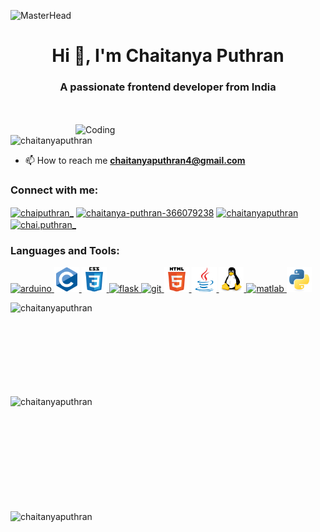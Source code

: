 ![MasterHead](https://indoanalytica.com/static/images/bannerr.gif)
<h1 align="center">Hi 👋, I'm Chaitanya Puthran</h1>
<h3 align="center">A passionate frontend developer from India</h3>
</br>
</br>
<img align="right" alt="Coding" width="400" length="400" src="https://user-images.githubusercontent.com/59734313/157189039-c09b3e38-9f42-42c0-ab54-14f1574190a7.gif" />

<p align="left"> <img src="https://komarev.com/ghpvc/?username=chaitanyaputhran&label=Profile%20views&color=0e75b6&style=flat" alt="chaitanyaputhran" /> </p>

- 📫 How to reach me **chaitanyaputhran4@gmail.com**

<h3 align="left">Connect with me:</h3>
<p align="left">
<a href="https://twitter.com/chaiputhran_" target="blank"><img align="center" src="https://raw.githubusercontent.com/rahuldkjain/github-profile-readme-generator/master/src/images/icons/Social/twitter.svg" alt="chaiputhran_" height="30" width="40" /></a>
<a href="https://linkedin.com/in/chaitanya-puthran-366079238" target="blank"><img align="center" src="https://raw.githubusercontent.com/rahuldkjain/github-profile-readme-generator/master/src/images/icons/Social/linked-in-alt.svg" alt="chaitanya-puthran-366079238" height="30" width="40" /></a>
<a href="https://kaggle.com/chaitanyaputhran" target="blank"><img align="center" src="https://raw.githubusercontent.com/rahuldkjain/github-profile-readme-generator/master/src/images/icons/Social/kaggle.svg" alt="chaitanyaputhran" height="30" width="40" /></a>
<a href="https://instagram.com/chai.puthran_" target="blank"><img align="center" src="https://raw.githubusercontent.com/rahuldkjain/github-profile-readme-generator/master/src/images/icons/Social/instagram.svg" alt="chai.puthran_" height="30" width="40" /></a>
</p>

<h3 align="left">Languages and Tools:</h3>
<p align="left"> <a href="https://www.arduino.cc/" target="_blank" rel="noreferrer"> <img src="https://cdn.worldvectorlogo.com/logos/arduino-1.svg" alt="arduino" width="40" height="40"/> </a> <a href="https://www.cprogramming.com/" target="_blank" rel="noreferrer"> <img src="https://raw.githubusercontent.com/devicons/devicon/master/icons/c/c-original.svg" alt="c" width="40" height="40"/> </a> <a href="https://www.w3schools.com/css/" target="_blank" rel="noreferrer"> <img src="https://raw.githubusercontent.com/devicons/devicon/master/icons/css3/css3-original-wordmark.svg" alt="css3" width="40" height="40"/> </a> <a href="https://flask.palletsprojects.com/" target="_blank" rel="noreferrer"> <img src="https://www.vectorlogo.zone/logos/pocoo_flask/pocoo_flask-icon.svg" alt="flask" width="40" height="40"/> </a> <a href="https://git-scm.com/" target="_blank" rel="noreferrer"> <img src="https://www.vectorlogo.zone/logos/git-scm/git-scm-icon.svg" alt="git" width="40" height="40"/> </a> <a href="https://www.w3.org/html/" target="_blank" rel="noreferrer"> <img src="https://raw.githubusercontent.com/devicons/devicon/master/icons/html5/html5-original-wordmark.svg" alt="html5" width="40" height="40"/> </a> <a href="https://www.java.com" target="_blank" rel="noreferrer"> <img src="https://raw.githubusercontent.com/devicons/devicon/master/icons/java/java-original.svg" alt="java" width="40" height="40"/> </a> <a href="https://developer.mozilla.org/en-US/docs/Web/JavaScript" target="_blank" rel="noreferrer"> <img src="https://raw.githubusercontent.com/devicons/devicon/master/icons/linux/linux-original.svg" alt="linux" width="40" height="40"/> </a> <a href="https://www.mathworks.com/" target="_blank" rel="noreferrer"> <img src="https://upload.wikimedia.org/wikipedia/commons/2/21/Matlab_Logo.png" alt="matlab" width="40" height="40"/> </a> <a href="https://www.python.org" target="_blank" rel="noreferrer"> <img src="https://raw.githubusercontent.com/devicons/devicon/master/icons/python/python-original.svg" alt="python" width="40" height="40"/> </a> </p>

<p><img align="left" src="https://github-readme-stats.vercel.app/api/top-langs?username=chaitanyaputhran&show_icons=true&locale=en&&theme=tokyonight&layout=compact" alt="chaitanyaputhran" /></p>
</br>
</br>
</br>
</br>
</br>
</br>
</br>
</br>
<p><img align="left" src="https://github-readme-stats.vercel.app/api?username=chaitanyaputhran&show_icons=true&locale=en&&theme=tokyonight" alt="chaitanyaputhran" /></p>
</br>
</br>
</br>
</br>
</br>
</br>
</br>
</br>
</br>
</br>

<p><img align="left" src="https://github-readme-streak-stats.herokuapp.com/?user=chaitanyaputhran&&theme=tokyonight" alt="chaitanyaputhran" /></p>

